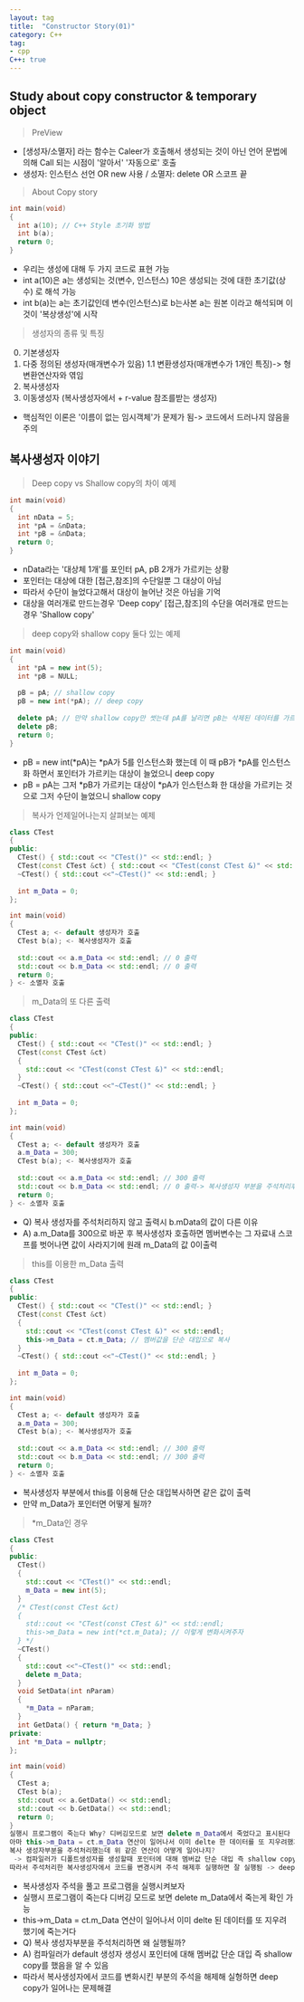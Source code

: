 ```yaml
---
layout: tag
title:  "Constructor Story(01)"
category: C++
tag:
- cpp
C++: true
---
```

## Study about copy constructor & temporary object

> PreView

- [생성자/소멸자] 라는 함수는 Caleer가 호출해서 생성되는 것이 아닌 언어 문법에 의해 Call 되는 시점이 '알아서' '자동으로' 호출 <br>
- 생성자: 인스턴스 선언 OR new 사용 / 소멸자: delete OR 스코프 끝

>About Copy story

```cpp
int main(void)
{
  int a(10); // C++ Style 초기화 방법
  int b(a);
  return 0;
}
```

- 우리는 생성에 대해 두 가지 코드로 표현 가능
- int a(10)은 a는 생성되는 것(변수, 인스턴스) 10은 생성되는 것에 대한 초기값(상수) 로 해석 가능
- int b(a)는 a는 초기값인데 변수(인스턴스)로 b는사본 a는 원본 이라고 해석되며 이것이 '복상생성'에 시작

> 생성자의 종류 및 특징

0. 기본생성자
1. 다중 정의된 생성자(매개변수가 있음)
  1.1 변환생성자(매개변수가 1개인 특징)-> 형 변환연산자와 엮임
2. 복사생성자
3. 이동생성자 (복사생성자에서 + r-value 참조를받는 생성자)

- 핵심적인 이론은 '이름이 없는 임시객체'가 문제가 됨-> 코드에서 드러나지 않음을 주의

## 복사생성자 이야기

>Deep copy vs Shallow copy의 차이 예제

```cpp
int main(void)
{
  int nData = 5;
  int *pA = &nData;
  int *pB = &nData;
  return 0;
}
```

- nData라는 '대상체 1개'를 포인터 pA, pB 2개가 가르키는 상황
- 포인터는 대상에 대한 [접근,참조]의 수단일뿐 그 대상이 아님
- 따라서 수단이 늘었다고해서 대상이 늘어난 것은 아님을 기억
- 대상을 여러개로 만드는경우 'Deep copy' [접근,참조]의 수단을 여러개로 만드는 경우 'Shallow copy'

>deep copy와 shallow copy 둘다 있는 예제

```cpp
int main(void)
{
  int *pA = new int(5);
  int *pB = NULL;
  
  pB = pA; // shallow copy
  pB = new int(*pA); // deep copy
  
  delete pA; // 만약 shallow copy만 썻는데 pA를 날리면 pB는 삭제된 데이터를 가르켜 Dangling Pointer가 됨
  delete pB;
  return 0;
}
```

- pB = new int(*pA)는 *pA가 5를 인스턴스화 했는데 이 때 pB가 *pA를 인스턴스화 하면서 포인터가 가르키는 대상이 늘었으니 deep copy
- pB = pA는 그저 *pB가 가르키는 대상이 *pA가 인스턴스화 한 대상을 가르키는 것으로 그저 수단이 늘었으니 shallow copy

>복사가 언제일어나는지 살펴보는 예제

```cpp
class CTest
{
public:
  CTest() { std::cout << "CTest()" << std::endl; }
  CTest(const CTest &ct) { std::cout << "CTest(const CTest &)" << std::endl; }
  ~CTest() { std::cout <<"~CTest()" << std::endl; }
  
  int m_Data = 0;
};

int main(void)
{
  CTest a; <- default 생성자가 호출
  CTest b(a); <- 복사생성자가 호출
  
  std::cout << a.m_Data << std::endl; // 0 출력
  std::cout << b.m_Data << std::endl; // 0 출력
  return 0;
} <- 소멸자 호출
```

>m_Data의 또 다른 출력

```cpp
class CTest
{
public:
  CTest() { std::cout << "CTest()" << std::endl; }
  CTest(const CTest &ct) 
  { 
    std::cout << "CTest(const CTest &)" << std::endl; 
  }
  ~CTest() { std::cout <<"~CTest()" << std::endl; }
  
  int m_Data = 0;
};

int main(void)
{
  CTest a; <- default 생성자가 호출
  a.m_Data = 300;
  CTest b(a); <- 복사생성자가 호출
  
  std::cout << a.m_Data << std::endl; // 300 출력
  std::cout << b.m_Data << std::endl; // 0 출력-> 복사생성자 부분을 주석처리후 실행시 300 출력
  return 0;
} <- 소멸자 호출
```

- Q) 복사 생성자를 주석처리하지 않고 출력시 b.mData의 값이 다른 이유
- A) a.m_Data를 300으로 바꾼 후 복사생성자 호출하면 멤버변수는 그 자료내 스코프를 벗어나면 값이 사라지기에 원래 m_Data의 값 0이출력

>this를 이용한 m_Data 출력

```cpp
class CTest
{
public:
  CTest() { std::cout << "CTest()" << std::endl; }
  CTest(const CTest &ct) 
  { 
    std::cout << "CTest(const CTest &)" << std::endl;
    this->m_Data = ct.m_Data; // 멤버값을 단순 대입으로 복사
  }
  ~CTest() { std::cout <<"~CTest()" << std::endl; }
  
  int m_Data = 0;
};

int main(void)
{
  CTest a; <- default 생성자가 호출
  a.m_Data = 300;
  CTest b(a); <- 복사생성자가 호출
  
  std::cout << a.m_Data << std::endl; // 300 출력
  std::cout << b.m_Data << std::endl; // 300 출력
  return 0;
} <- 소멸자 호출
```

- 복사생성자 부분에서 this를 이용해 단순 대입복사하면 같은 값이 출력
- 만약 m_Data가 포인터면 어떻게 될까?

>*m_Data인 경우

```cpp
class CTest
{
public:
  CTest() 
  {
    std::cout << "CTest()" << std::endl;
    m_Data = new int(5);
  }
  /* CTest(const CTest &ct) 
  { 
    std::cout << "CTest(const CTest &)" << std::endl;
    this->m_Data = new int(*ct.m_Data); // 이렇게 변화시켜주자
  } */
  ~CTest() 
  { 
    std::cout <<"~CTest()" << std::endl;
    delete m_Data;
  }
  void SetData(int nParam)
  {
    *m_Data = nParam;
  }
  int GetData() { return *m_Data; }
private:
  int *m_Data = nullptr;
};

int main(void)
{
  CTest a;
  CTest b(a);  
  std::cout << a.GetData() << std::endl;
  std::cout << b.GetData() << std::endl;
  return 0;
}
실행시 프로그램이 죽는다 Why? 디버깅모드로 보면 delete m_Data에서 죽었다고 표시된다
아마 this->m_Data = ct.m_Data 연산이 일어나서 이미 delte 한 데이터를 또 지우려했기에 죽은거다
복사 생성자부분을 주석처리했는데 위 같은 연산이 어떻게 일어나지? 
 -> 컴파일러가 디폴트생성자를 생성할때 포인터에 대해 멤버값 단순 대입 즉 shallow copy를 했음을 알수있음
따라서 주석처리한 복사생성자에서 코드를 변경시켜 주석 해제후 실행하면 잘 실행됨 -> deep copy를 통해 해결
```

- 복사생성자 주석을 풀고 프로그램을 실행시켜보자
- 실행시 프로그램이 죽는다 디버깅 모드로 보면 delete m_Data에서 죽는게 확인 가능
- this->m_Data = ct.m_Data 연산이 일어나서 이미 delte 된 데이터를 또 지우려 했기에 죽는거다
- Q) 복사 생성자부분을 주석처리하면 왜 실행될까?
- A) 컴파일러가 default 생성자 생성시 포인터에 대해 멤버값 단순 대입 즉 shallow copy를 했음을 알 수 있음
- 따라서 복사생성자에서 코드를 변화시킨 부분의 주석을 해제해 실형하면 deep copy가 일어나는 문제해결
